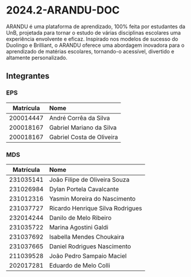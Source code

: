 # 2024.2-ARANDU-DOC

ARANDU é uma plataforma de aprendizado, 100% feita por estudantes da UnB, projetada para tornar o estudo de várias disciplinas escolares uma experiência envolvente e eficaz. Inspirado nos modelos de sucesso do Duolingo e Brilliant, o ARANDU oferece uma abordagem inovadora para o aprendizado de matérias escolares, tornando-o acessível, divertido e altamente personalizado.

## Integrantes 

### EPS

| Matrícula  | Nome                      |
|:----------:|:--------------------------|
| 200014447  | André Corrêa da Silva      |
| 200018167  | Gabriel Mariano da Silva   |
| 200018167  | Gabriel Costa de Oliveira  |

### MDS

| Matrícula  | Nome                                |
|:----------:|:------------------------------------|
| 231035141  | João Filipe de Oliveira Souza       |
| 231026984  | Dylan Portela Cavalcante            |
| 231012316  | Yasmin Moreira do Nascimento        |
| 231037727  | Ricardo Henrique Silva Rodrigues    |
| 232014244  | Danilo de Melo Ribeiro              |
| 231035722  | Marina Agostini Galdi               |
| 231037692  | Isabella Mendes Choukaira           |
| 231037665  | Daniel Rodrigues Nascimento         |
| 211039528  | João Pedro Sampaio Maciel           |
| 202017281  | Eduardo de Melo Colli               |